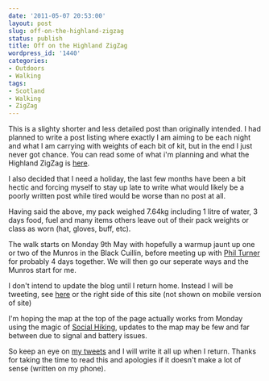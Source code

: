 ```yaml
---
date: '2011-05-07 20:53:00'
layout: post
slug: off-on-the-highland-zigzag
status: publish
title: Off on the Highland ZigZag
wordpress_id: '1440'
categories:
- Outdoors
- Walking
tags:
- Scotland
- Walking
- ZigZag
---
```


This is a slighty shorter and less detailed post than originally intended. I had planned to write a post listing where exactly I am aiming to be each night and what I am carrying with weights of each bit of kit, but in the end I just never got chance. You can read some of what i'm planning and what the Highland ZigZag is [here](http://www.stevenhorner.com/?p=1393).

I also decided that I need a holiday, the last few months have been a bit hectic and forcing myself to stay up late to write what would likely be a poorly written post while tired would be worse than no post at all.

Having said the above, my pack weighed 7.64kg including 1 litre of water, 3 days food, fuel and many items others leave out of their pack weights or class as worn (hat, gloves, buff, etc).

The walk starts on Monday 9th May with hopefully a warmup jaunt up one or two of the Munros in the Black Cuillin, before meeting up with [Phil Turner ](http://www.lightweightoutdoors.com)for probably 4 days together. We will then go our seperate ways and the Munros start for me.

I don't intend to update the blog until I return home. Instead I will be tweeting, see [here](http://www.twitter.com/stevenhorner) or the right side of this site (not shown on mobile version of site)

I'm hoping the map at the top of the page actually works from Monday using the magic of [Social Hiking](http://new.socialhiking.org.uk), updates to the map may be few and far between due to signal and battery issues.

So keep an eye on [my tweets](http://www.twitter.com/stevenhorner) and I will write it all up when I return. Thanks for taking the time to read this and apologies if it doesn't make a lot of sense (written on my phone).
